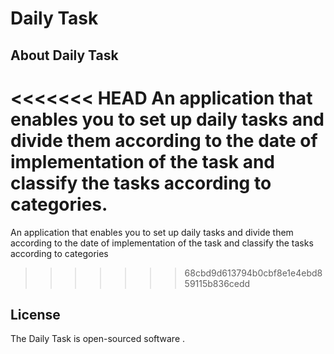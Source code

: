 # Daily Task

## About Daily Task

<<<<<<< HEAD
An application that enables you to set up daily tasks and divide them according to the date of implementation of the task and classify the tasks according to categories.
=======
An application that enables you to set up daily tasks and divide them according to the date of implementation of the task and classify the tasks according to categories
>>>>>>> 68cbd9d613794b0cbf8e1e4ebd859115b836cedd

## License

The Daily Task is open-sourced software .
